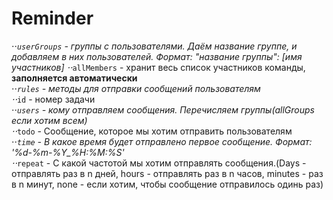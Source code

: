 # Reminder
⋅⋅*`userGroups` - группы с пользователями. Даём название группе, и добавляем в них пользователей. Формат: "название группы": [имя участников]
⋅⋅*`allMembers` - хранит весь список участников команды, **заполняется автоматически**   
⋅⋅*`rules` - методы для отправки сообщений пользователям   
⋅⋅*`id` - номер задачи   
⋅⋅*`users` - кому отправляем сообщения. Перечисляем группы(allGroups если хотим всем)   
⋅⋅*`todo` - Сообщение, которое мы хотим отправить пользователям   
⋅⋅*`time` - В какое время будет отправлено первое сообщение. Формат: '%d-%m-%Y_%H:%M:%S'   
⋅⋅*`repeat` - С какой частотой мы хотим отправлять сообщения.(Days - отправлять раз в n дней, hours - отправлять раз в n часов, minutes - раз в n минут, none - если хотим, чтобы сообщение отправилось одинь раз)

